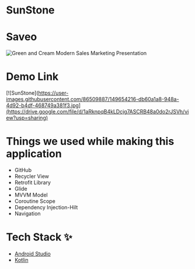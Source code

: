 # SunStone

# Saveo


![Green and Cream Modern Sales Marketing Presentation](https://user-images.githubusercontent.com/86509887/149654034-8d643d45-295d-4824-b0d8-67c75d75e3f8.jpg)


# Demo Link 

[![SunStone](https://user-images.githubusercontent.com/86509887/149654216-db60a1a8-948a-4d92-b4df-468749a381f3.jpg](https://drive.google.com/file/d/1aRknpqB4kLDcjg7ASCRB48a0do2rJSVh/view?usp=sharing)


# Things we used while making this application

* GitHub
* Recycler View
* Retrofit Library
* Glide
* MVVM Model 
* Coroutine Scope
* Dependency Injection-Hilt
* Navigation

# Tech Stack ✨

* [Android Studio](https://developer.android.com/studio)
* [Kotlin](https://kotlinlang.org/)


